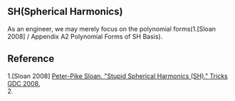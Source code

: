 
## SH(Spherical Harmonics)  

As an engineer, we may merely focus on the polynomial forms(1\.[Sloan 2008] / Appendix A2 Polynomial Forms of SH Basis).  




## Reference  

1\.[Sloan 2008] [Peter-Pike Sloan. "Stupid Spherical Harmonics (SH)." Tricks GDC 2008.](http://www.ppsloan.org/publications/StupidSH36.pdf)  
2\.  


